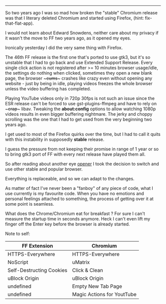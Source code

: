
---

So two years ago I was so mad how broken the "stable" Chromium release was that I literary deleted Chromium and started using Firefox, (hint: fix-that-flat-app).

I would not learn about Edward Snowdens, neither care about my privacy if it wasn't the move to FF two years ago, as it opened my eyes.

Ironically yesterday I did the very same thing with Firefox.

The 46th FF release is the first one that's ported to use gtk3, but it's so unstable that I had to go back and use Extended Support Release. Every single click action is not registered after >= 10 minutes browser usage/idle, the settings do nothing when clicked, sometimes they open a new blank page, the browser ~~~cums~~~ crashes like crazy even without opening any website - just by being in idle, playing videos freezes the whole browser unless the video buffering has completed.

Playing YouTube videos only in 720p 30fps is not such an issue since the ESR release can't be forced to use gst-plugins-ffmpeg and have to rely on ~~~crap~~~ libav. Tweaking the **about:config** options to allow watching  1080p videos results in even bigger buffering nightmare. The jerky and choppy scrolling was the one that I had to get used from the very beginning two years ago.

I get used to most of the Firefox quirks over the time, but I had to call it quits with this instability in supposedly **stable** release.

I guess the pressure from not keeping their promise in range of 1 year or so to bring gtk3 port of FF with every next release have played them all.

So after reading about another eye [opener] I took the decision to switch and use other stable and popular browser.

Everything is replaceable, and so we can adapt to the changes.

As matter of fact I've never been a "fanboy" of any piece of code, what I use currently is my favourite code. When you have no emotions and personal feelings attached to something, the process of getting over it at some point is seamless.

What does the Chrome/Chromium eat for breakfast ? For sure I can't measure the startup time in seconds anymore. Heck I can't even lift my finger off the Enter key before the browser is already started.

Note to self:

| FF Extension | Chromium |
|--------------|----------|
| HTTPS-Everywhere | HTTPS-Everywhere      |
| NoScript | uMatrix                       |
| Self-Destructing Cookies | Click & Clean |
| uBlock Origin | uBlock Origin            |
| undefined | Empty New Tab Page           |
| undefined | Magic Actions for YoutTube   |

[opener]: https://blogs.gnome.org/mcatanzaro/2016/02/01/on-webkit-security-updates/
